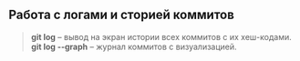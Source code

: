 ## Работа с логами и сторией коммитов
> **git log** – вывод на экран истории всех коммитов с их хеш-кодами.  
> **git log --graph**  – журнал коммитов с визуализацией.
